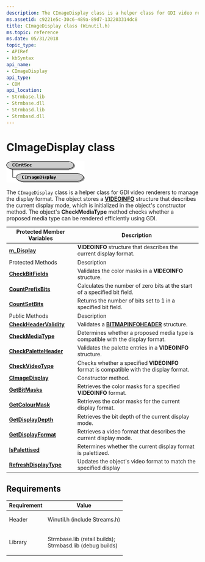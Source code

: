 ```yaml
---
description: The CImageDisplay class is a helper class for GDI video renderers to manage the display format.
ms.assetid: c9221e5c-30c6-489a-89d7-132203314dc8
title: CImageDisplay class (Winutil.h)
ms.topic: reference
ms.date: 05/31/2018
topic_type: 
- APIRef
- kbSyntax
api_name: 
- CImageDisplay
api_type: 
- COM
api_location: 
- Strmbase.lib
- Strmbase.dll
- Strmbasd.lib
- Strmbasd.dll
---
```


# CImageDisplay class

![cimagedisplayclasshierarchy](images/wutil06.png)

The `CImageDisplay` class is a helper class for GDI video renderers to manage the display format. The object stores a [**VIDEOINFO**](/previous-versions/windows/desktop/api/amvideo/ns-amvideo-videoinfo) structure that describes the current display mode, which is initialized in the object's constructor method. The object's **CheckMediaType** method checks whether a proposed media type can be rendered efficiently using GDI.



| Protected Member Variables                                       | Description                                                                            |
|------------------------------------------------------------------|----------------------------------------------------------------------------------------|
| [**m\_Display**](cimagedisplay-m-display.md)                    | **VIDEOINFO** structure that describes the current display format.                     |
| Protected Methods                                                | Description                                                                            |
| [**CheckBitFields**](cimagedisplay-checkbitfields.md)           | Validates the color masks in a **VIDEOINFO** structure.                                |
| [**CountPrefixBits**](cimagedisplay-countprefixbits.md)         | Calculates the number of zero bits at the start of a specified bit field.              |
| [**CountSetBits**](cimagedisplay-countsetbits.md)               | Returns the number of bits set to 1 in a specified bit field.                          |
| Public Methods                                                   | Description                                                                            |
| [**CheckHeaderValidity**](cimagedisplay-checkheadervalidity.md) | Validates a [**BITMAPINFOHEADER**](/windows/win32/api/wingdi/ns-wingdi-bitmapinfoheader) structure.                    |
| [**CheckMediaType**](cimagedisplay-checkmediatype.md)           | Determines whether a proposed media type is compatible with the display format.        |
| [**CheckPaletteHeader**](cimagedisplay-checkpaletteheader.md)   | Validates the palette entries in a **VIDEOINFO** structure.                            |
| [**CheckVideoType**](cimagedisplay-checkvideotype.md)           | Checks whether a specified **VIDEOINFO** format is compatible with the display format. |
| [**CImageDisplay**](cimagedisplay-cimagedisplay.md)             | Constructor method.                                                                    |
| [**GetBitMasks**](cimagedisplay-getbitmasks.md)                 | Retrieves the color masks for a specified **VIDEOINFO** format.                        |
| [**GetColourMask**](cimagedisplay-getcolourmask.md)             | Retrieves the color masks for the current display format.                              |
| [**GetDisplayDepth**](cimagedisplay-getdisplaydepth.md)         | Retrieves the bit depth of the current display mode.                                   |
| [**GetDisplayFormat**](cimagedisplay-getdisplayformat.md)       | Retrieves a video format that describes the current display mode.                      |
| [**IsPalettised**](cimagedisplay-ispalettised.md)               | Retermines whether the current display format is palettized.                           |
| [**RefreshDisplayType**](cimagedisplay-refreshdisplaytype.md)   | Updates the object's video format to match the specified display                       |



 

## Requirements



| Requirement | Value |
|--------------------|--------------------------------------------------------------------------------------------------------------------------------------------------------------------------------------------|
| Header<br/>  | <dl> <dt>Winutil.h (include Streams.h)</dt> </dl>                                                                                   |
| Library<br/> | <dl> <dt>Strmbase.lib (retail builds); </dt> <dt>Strmbasd.lib (debug builds)</dt> </dl> |



 

 




